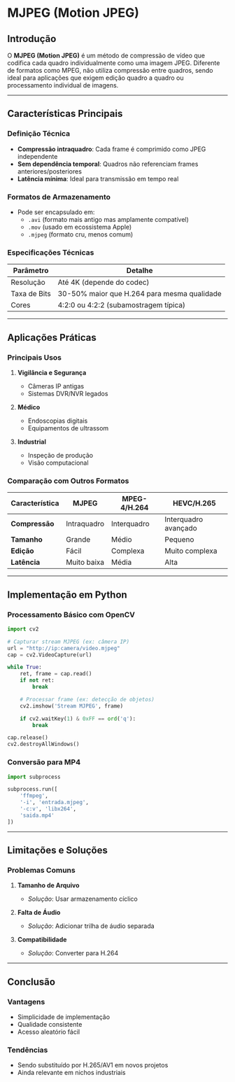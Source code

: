 # MJPEG (Motion JPEG)

## Introdução

O **MJPEG (Motion JPEG)** é um método de compressão de vídeo que codifica cada quadro individualmente como uma imagem JPEG. Diferente de formatos como MPEG, não utiliza compressão entre quadros, sendo ideal para aplicações que exigem edição quadro a quadro ou processamento individual de imagens.

---

## Características Principais

### Definição Técnica

- **Compressão intraquadro**: Cada frame é comprimido como JPEG independente
- **Sem dependência temporal**: Quadros não referenciam frames anteriores/posteriores
- **Latência mínima**: Ideal para transmissão em tempo real

### Formatos de Armazenamento

- Pode ser encapsulado em:
  - `.avi` (formato mais antigo mas amplamente compatível)
  - `.mov` (usado em ecossistema Apple)
  - `.mjpeg` (formato cru, menos comum)

### Especificações Técnicas

| Parâmetro    | Detalhe                                     |
| ------------ | ------------------------------------------- |
| Resolução    | Até 4K (depende do codec)                   |
| Taxa de Bits | 30-50% maior que H.264 para mesma qualidade |
| Cores        | 4:2:0 ou 4:2:2 (subamostragem típica)       |

---

## Aplicações Práticas

### Principais Usos

1. **Vigilância e Segurança**

   - Câmeras IP antigas
   - Sistemas DVR/NVR legados

2. **Médico**

   - Endoscopias digitais
   - Equipamentos de ultrassom

3. **Industrial**
   - Inspeção de produção
   - Visão computacional

### Comparação com Outros Formatos

| Característica | MJPEG       | MPEG-4/H.264 | HEVC/H.265           |
| -------------- | ----------- | ------------ | -------------------- |
| **Compressão** | Intraquadro | Interquadro  | Interquadro avançado |
| **Tamanho**    | Grande      | Médio        | Pequeno              |
| **Edição**     | Fácil       | Complexa     | Muito complexa       |
| **Latência**   | Muito baixa | Média        | Alta                 |

---

## Implementação em Python

### Processamento Básico com OpenCV

```python
import cv2

# Capturar stream MJPEG (ex: câmera IP)
url = "http://ip:camera/video.mjpeg"
cap = cv2.VideoCapture(url)

while True:
    ret, frame = cap.read()
    if not ret:
        break

    # Processar frame (ex: detecção de objetos)
    cv2.imshow('Stream MJPEG', frame)

    if cv2.waitKey(1) & 0xFF == ord('q'):
        break

cap.release()
cv2.destroyAllWindows()
```

### Conversão para MP4

```python
import subprocess

subprocess.run([
    'ffmpeg',
    '-i', 'entrada.mjpeg',
    '-c:v', 'libx264',
    'saida.mp4'
])
```

---

## Limitações e Soluções

### Problemas Comuns

1. **Tamanho de Arquivo**

   - _Solução_: Usar armazenamento cíclico

2. **Falta de Áudio**

   - _Solução_: Adicionar trilha de áudio separada

3. **Compatibilidade**
   - _Solução_: Converter para H.264

---

## Conclusão

### Vantagens

- Simplicidade de implementação
- Qualidade consistente
- Acesso aleatório fácil

### Tendências

- Sendo substituído por H.265/AV1 em novos projetos
- Ainda relevante em nichos industriais
